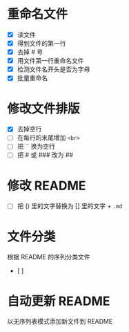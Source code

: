 # 重命名文件
- [x] 读文件
- [x] 得到文件的第一行
- [x] 去掉 # 号
- [x] 用文件第一行重命名文件
- [x] 检测文件名开头是否为字母
- [x] 批量重命名

# 修改文件排版
- [x] 去掉空行
- [ ] 在每行的末尾增加 `<br>`
- [ ] 把 `` 换为空行
- [ ] 把 # 或 ### 改为 ##

# 修改 README
- [ ] 把 () 里的文字替换为 [] 里的文字 + `.md`

# 文件分类
根据 README 的序列分类文件
- [ ]

# 自动更新 README
以无序列表模式添加新文件到 README
